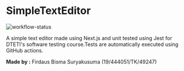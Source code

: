 # SimpleTextEditor
![workflow-status](https://github.com/gldnpz17/TextEditor/actions/workflows/main.yml/badge.svg)


A simple text editor made using Next.js and unit tested using Jest for DTETI's software testing course.Tests are automatically executed using GitHub actions. 

**Made by :** Firdaus Bisma Suryakusuma (19/444051/TK/49247)
